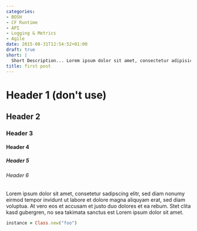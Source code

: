 ```yaml
---
categories:
- BOSH
- CF Runtime
- API
- Logging & Metrics
- Agile
date: 2015-08-31T12:54:52+01:00
draft: true
short: |
  Short Description... Lorem ipsum dolor sit amet, consectetur adipisicing elit, sed do eiusmod tempor incididunt ut labore et dolore magna aliqua. Ut enim ad minim veniam.
title: first post
---
```


<!--more-->

# Header 1 (don't use)

## Header 2

### Header 3

#### Header 4

##### Header 5

###### Header 6

Lorem ipsum dolor sit amet, consetetur sadipscing elitr, sed diam nonumy eirmod
tempor invidunt ut labore et dolore magna aliquyam erat, sed diam voluptua. At
vero eos et accusam et justo duo dolores et ea rebum. Stet clita kasd gubergren,
no sea takimata sanctus est Lorem ipsum dolor sit amet.

~~~ruby
instance = Class.new("foo")
~~~

